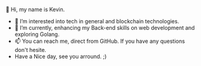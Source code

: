   👋 Hi, my name is Kevin.


- 👀 I’m interested into tech in general and blockchain technologies.
- 🌱 I’m currently, enhancing my Back-end skills on web development and exploring Golang.
- 📫 You can reach me, direct from GitHub. If you have any questions don't hesite.
- Have a Nice day, see you arround. ;)

<!---
mylordkaz/mylordkaz is a ✨ special ✨ repository because its `README.md` (this file) appears on your GitHub profile.
You can click the Preview link to take a look at your changes.
--->
